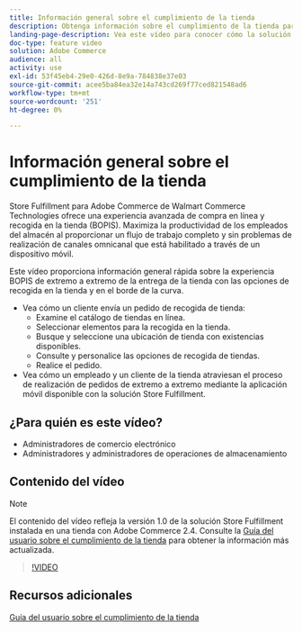 ```yaml
---
title: Información general sobre el cumplimiento de la tienda
description: Obtenga información sobre el cumplimiento de la tienda para Adobe Commerce de Walmart Commerce Technologies, una avanzada solución omnicanal de cumplimiento que ofrece una experiencia de compra en línea, recogida en la tienda (BOPIS) de extremo a extremo.
landing-page-description: Vea este vídeo para conocer cómo la solución Store Fulfillment ofrece a los clientes la comodidad de los empleados de recogida y almacenamiento en la tienda y en el lado del cursor, así como flujos de trabajo de cumplimiento más eficientes y listos para dispositivos móviles para recoger, realizar etapas y realizar pedidos de recogida en la tienda a los clientes.
doc-type: feature video
solution: Adobe Commerce
audience: all
activity: use
exl-id: 53f45eb4-29e0-426d-8e9a-784838e37e03
source-git-commit: acee5ba84ea32e14a743cd269f77ced821548ad6
workflow-type: tm+mt
source-wordcount: '251'
ht-degree: 0%

---
```


# Información general sobre el cumplimiento de la tienda

Store Fulfillment para Adobe Commerce de Walmart Commerce Technologies ofrece una experiencia avanzada de compra en línea y recogida en la tienda (BOPIS). Maximiza la productividad de los empleados del almacén al proporcionar un flujo de trabajo completo y sin problemas de realización de canales omnicanal que está habilitado a través de un dispositivo móvil.

Este vídeo proporciona información general rápida sobre la experiencia BOPIS de extremo a extremo de la entrega de la tienda con las opciones de recogida en la tienda y en el borde de la curva.

- Vea cómo un cliente envía un pedido de recogida de tienda:
   - Examine el catálogo de tiendas en línea.
   - Seleccionar elementos para la recogida en la tienda.
   - Busque y seleccione una ubicación de tienda con existencias disponibles.
   - Consulte y personalice las opciones de recogida de tiendas.
   - Realice el pedido.
- Vea cómo un empleado y un cliente de la tienda atraviesan el proceso de realización de pedidos de extremo a extremo mediante la aplicación móvil disponible con la solución Store Fulfillment.

## ¿Para quién es este vídeo?

- Administradores de comercio electrónico
- Administradores y administradores de operaciones de almacenamiento

## Contenido del vídeo

>[!NOTE]
>
>El contenido del vídeo refleja la versión 1.0 de la solución Store Fulfillment instalada en una tienda con Adobe Commerce 2.4. Consulte la [Guía del usuario sobre el cumplimiento de la tienda](https://experienceleague.adobe.com/docs/commerce-merchant-services/store-fulfillment/introduction.html) para obtener la información más actualizada.

>[!VIDEO](https://video.tv.adobe.com/v/343653?quality=12&learn=on)

## Recursos adicionales

[Guía del usuario sobre el cumplimiento de la tienda](https://experienceleague.adobe.com/docs/commerce-merchant-services/store-fulfillment/introduction.html)
